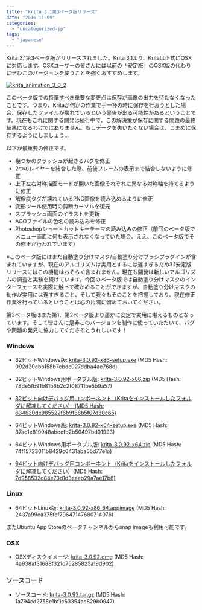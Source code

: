 ```yaml
---
title: "Krita 3.1第3ベータ版リリース"
date: "2016-11-09"
categories: 
  - "uncategorized-jp"
tags: 
  - "japanese"
---
```


Krita 3.1第3ベータ版がリリースされました。Krita 3.1より、Kritaは正式にOSXに対応します。OSXユーザーの皆さんには以前の「安定版」のOSX版の代わりにぜひこのバージョンを使うことを強くおすすめします。

[![krita_animation_3_0_2](/images/posts/2016/krita_animation_3_0_2-1024x826.gif)](https://krita.org/wp-content/uploads/2016/09/krita_animation_3_0_2.gif)

このベータ版での特筆すべき重要な変更点は保存が画像の出力を待たなくなったことです。つまり、Kritaが何かの作業で手一杯の時に保存を行おうとした場合、保存したファイルが壊れているという警告が出る可能性があるということです。現在もこれに関する開発は続行中で、この解決策が保存に関する問題の最終結果になるわけではありません。もしデータを失いたくない場合は、こまめに保存するようにしましょう…

以下が最重要の修正です。

- 幾つかのクラッシュが起きるバグを修正
- 2つのレイヤーを結合した際、前後フレームの表示まで結合しないように修正
- 上下左右対称描画モードが開いた画像それぞれに異なる対称軸を持てるように修正
- 解像度タグが壊れているPNG画像を読み込めるように修正
- 変形ツール使用時の剪断カーソルを復元
- スプラッシュ画面のイラストを更新
- ACOファイルの色名の読み込みを修正
- Photoshopショートカットキーテーマの読み込みの修正（前回のベータ版でメニュー画面に何も表示されなくなっていた場合、ええ、このベータ版でその修正が行われています）

※このベータ版にはまだ自動塗り分けマスク/自動塗り分けブラシプラグインが含まれていますが、現在のアルゴリズムは実用とするには遅すぎるため3.1安定版リリースにはこの機能はおそらく含まれません。現在も開発は新しいアルゴリズムの調査と実験を続けています。今回のベータ版では自動塗り分けマスクのインターフェースを実際に触って確かめることができますが、自動塗り分けマスクの動作が実用には遅すぎること、そして我々もそのことを把握しており、現在修正作業を行っているということは心の片隅に留めておいてください。

第3ベータ版はまた第1、第2ベータ版より遥かに安定で実用に堪えるものとなっています。そして皆さんに是非このバージョンを制作に使っていただいて、バグや問題の発見に協力してくださるとうれしいです！

### Windows

- 32ビットWindows版: [krita-3.0.92-x86-setup.exe](http://download.kde.org/unstable/krita/3.0.92/krita-3.0.92-x86-setup.exe) (MD5 Hash: 092d30cbb158b7ebdc027ddba4ae768d)
- 32ビットWindows用ポータブル版: [krita-3.0.92-x86.zip](http://download.kde.org/unstable/krita/3.0.92/krita-3.0.92-x86.zip) (MD5 Hash: 78de5fb91b81b6b2c2f08711be5b9a57)
- [32ビット向けデバッグ用コンポーネント（Kritaをインストールしたフォルダに解凍してください） (MD5 Hash: 634630de985522f6b9f88b5f07d30c65)](http://download.kde.org/unstable/krita/3.0.92/krita-3.0.92-x86-dbg.zip)

- 64ビットWindows版: [krita-3.0.92-x64-setup.exe](http://download.kde.org/unstable/krita/3.0.92/krita-3.0.92-x64-setup.exe) (MD5 Hash: 37ae1e819948abeefb2b50497bd01993)
- 64ビットWindows用ポータブル版: [krita-3.0.92-x64.zip](http://download.kde.org/unstable/krita/3.0.92/krita-3.0.92-x64.zip) (MD5 Hash: 74f15723011b8429c6431aba65d77e1a)
- [64ビット向けデバッグ用コンポーネント（Kritaをインストールしたフォルダに解凍してください）(MD5 Hash: 7d958532d84e73d1d3eaeb29a7ae17b8)](http://download.kde.org/unstable/krita/3.0.92/krita-3.0.92-x64-dbg.zip)

### Linux

- 64ビットLinux版: [krita-3.0.92-x86\_64.appimage](http://download.kde.org/unstable/krita/3.0.92/krita-3.0.92-x86_64.appimage) (MD5 Hash: 2437a99ca375fcf79647147680714076)

またUbuntu App Storeのベータチャンネルからsnap imageも利用可能です。

### OSX

- OSXディスクイメージ: [krita-3.0.92.dmg](http://download.kde.org/unstable/krita/3.0.92/krita-3.0.92.dmg) (MD5 Hash: 4a938af31688f321d75285825a19d902)

### ソースコード

- ソースコード: [krita-3.0.92.tar.gz](http://download.kde.org/unstable/krita/3.0.92/krita-3.0.92.tar.gz) (MD5 Hash: 1a794cd2758e1bf1c63354ae829b0947)
